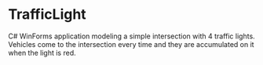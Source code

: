 # TrafficLight
C# WinForms application modeling a simple intersection with 4 traffic lights. Vehicles come to the intersection every time and they are accumulated on it when the light is red.
